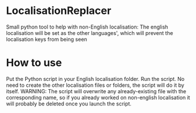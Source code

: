 # LocalisationReplacer
Small python tool to help with non-English localisation: The english localisation will be set as the other languages', which will prevent the localisation keys from being seen

# How to use
Put the Python script in your English localisation folder.
Run the script.
No need to create the other localisation files or folders, the script will do it by itself.
WARNING: The script will overwrite any already-existing file with the corresponding name, so if you already worked on non-english localisation it will probably be deleted once you launch the script.
